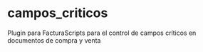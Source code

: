 # campos_criticos
Plugin para FacturaScripts para el control de campos críticos en documentos de compra y venta
